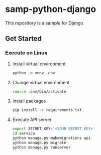 # samp-python-django
This repository is a sample for Django.

## Get Started
### Execute on Linux
1. Install virtual environment
    ```bash
    python -m venv .env
    ```
1. Change virtual environment
    ```bash
    source .env/bin/activate
    ```
1. Install packages
    ```bash
    pip install -r requirements.txt
    ```
1. Execute API server
    ```bash
    export SECRET_KEY='<YOUR SECRET KEY>'
    cd service
    python manage.py makemigrations api
    python manage.py migrate
    python manage.py runserver
    ```
